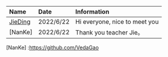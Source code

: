 | Name         | Date      |  Information                  |
|:-------------|:----------|:------------------------------|
| [JieDing]    | 2022/6/22 | Hi everyone, nice to meet you |
| [NanKe]      | 2022/6/22 | Thank you teacher Jie。       |

[jieding]: https://github.com/JieDing/
[NanKe] :https://github.com/VedaGao

